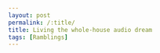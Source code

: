 ```yaml
---
layout: post
permalink: /:title/
title: Living the whole-house audio dream
tags: [Ramblings]
---
```

